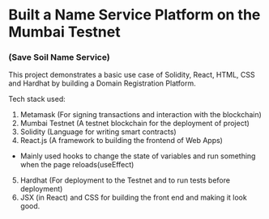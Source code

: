 # Built a Name Service Platform on the Mumbai Testnet #
### (Save Soil Name Service)

This project demonstrates a basic use case of Solidity, React, HTML, CSS and Hardhat by building a Domain Registration Platform.

Tech stack used:

1. Metamask (For signing transactions and interaction with the blockchain)
2. Mumbai Testnet (A testnet blockchain for the deployment of project)
3. Solidity (Language for writing smart contracts)
4. React.js (A framework to building the frontend of Web Apps)
  - Mainly used hooks to change the state of variables and run something when the page reloads(useEffect)
5. Hardhat (For deployment to the Testnet and to run tests before deployment)
6. JSX (in React) and CSS for building the front end and making it look good.
